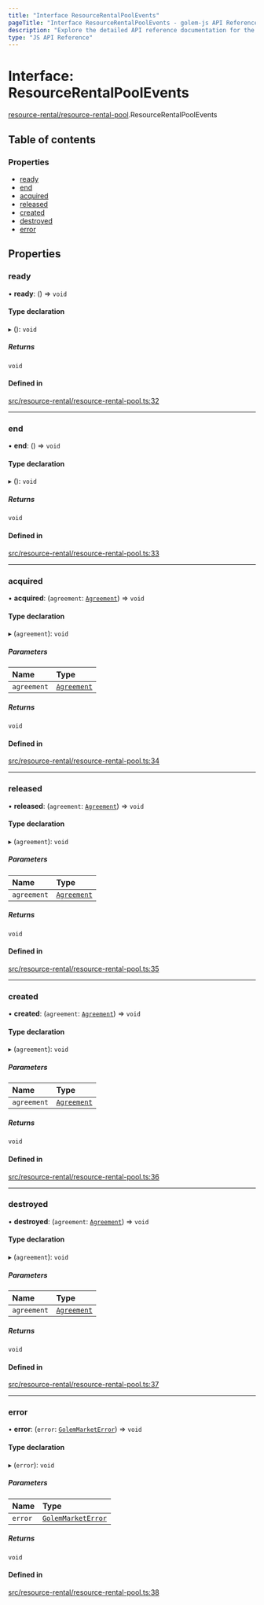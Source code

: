 ```yaml
---
title: "Interface ResourceRentalPoolEvents"
pageTitle: "Interface ResourceRentalPoolEvents - golem-js API Reference"
description: "Explore the detailed API reference documentation for the Interface ResourceRentalPoolEvents within the golem-js SDK for the Golem Network."
type: "JS API Reference"
---
```

# Interface: ResourceRentalPoolEvents

[resource-rental/resource-rental-pool](../modules/resource_rental_resource_rental_pool).ResourceRentalPoolEvents

## Table of contents

### Properties

- [ready](resource_rental_resource_rental_pool.ResourceRentalPoolEvents#ready)
- [end](resource_rental_resource_rental_pool.ResourceRentalPoolEvents#end)
- [acquired](resource_rental_resource_rental_pool.ResourceRentalPoolEvents#acquired)
- [released](resource_rental_resource_rental_pool.ResourceRentalPoolEvents#released)
- [created](resource_rental_resource_rental_pool.ResourceRentalPoolEvents#created)
- [destroyed](resource_rental_resource_rental_pool.ResourceRentalPoolEvents#destroyed)
- [error](resource_rental_resource_rental_pool.ResourceRentalPoolEvents#error)

## Properties

### ready

• **ready**: () => `void`

#### Type declaration

▸ (): `void`

##### Returns

`void`

#### Defined in

[src/resource-rental/resource-rental-pool.ts:32](https://github.com/golemfactory/golem-js/blob/570126bc/src/resource-rental/resource-rental-pool.ts#L32)

___

### end

• **end**: () => `void`

#### Type declaration

▸ (): `void`

##### Returns

`void`

#### Defined in

[src/resource-rental/resource-rental-pool.ts:33](https://github.com/golemfactory/golem-js/blob/570126bc/src/resource-rental/resource-rental-pool.ts#L33)

___

### acquired

• **acquired**: (`agreement`: [`Agreement`](../classes/market_agreement_agreement.Agreement)) => `void`

#### Type declaration

▸ (`agreement`): `void`

##### Parameters

| Name | Type |
| :------ | :------ |
| `agreement` | [`Agreement`](../classes/market_agreement_agreement.Agreement) |

##### Returns

`void`

#### Defined in

[src/resource-rental/resource-rental-pool.ts:34](https://github.com/golemfactory/golem-js/blob/570126bc/src/resource-rental/resource-rental-pool.ts#L34)

___

### released

• **released**: (`agreement`: [`Agreement`](../classes/market_agreement_agreement.Agreement)) => `void`

#### Type declaration

▸ (`agreement`): `void`

##### Parameters

| Name | Type |
| :------ | :------ |
| `agreement` | [`Agreement`](../classes/market_agreement_agreement.Agreement) |

##### Returns

`void`

#### Defined in

[src/resource-rental/resource-rental-pool.ts:35](https://github.com/golemfactory/golem-js/blob/570126bc/src/resource-rental/resource-rental-pool.ts#L35)

___

### created

• **created**: (`agreement`: [`Agreement`](../classes/market_agreement_agreement.Agreement)) => `void`

#### Type declaration

▸ (`agreement`): `void`

##### Parameters

| Name | Type |
| :------ | :------ |
| `agreement` | [`Agreement`](../classes/market_agreement_agreement.Agreement) |

##### Returns

`void`

#### Defined in

[src/resource-rental/resource-rental-pool.ts:36](https://github.com/golemfactory/golem-js/blob/570126bc/src/resource-rental/resource-rental-pool.ts#L36)

___

### destroyed

• **destroyed**: (`agreement`: [`Agreement`](../classes/market_agreement_agreement.Agreement)) => `void`

#### Type declaration

▸ (`agreement`): `void`

##### Parameters

| Name | Type |
| :------ | :------ |
| `agreement` | [`Agreement`](../classes/market_agreement_agreement.Agreement) |

##### Returns

`void`

#### Defined in

[src/resource-rental/resource-rental-pool.ts:37](https://github.com/golemfactory/golem-js/blob/570126bc/src/resource-rental/resource-rental-pool.ts#L37)

___

### error

• **error**: (`error`: [`GolemMarketError`](../classes/market_error.GolemMarketError)) => `void`

#### Type declaration

▸ (`error`): `void`

##### Parameters

| Name | Type |
| :------ | :------ |
| `error` | [`GolemMarketError`](../classes/market_error.GolemMarketError) |

##### Returns

`void`

#### Defined in

[src/resource-rental/resource-rental-pool.ts:38](https://github.com/golemfactory/golem-js/blob/570126bc/src/resource-rental/resource-rental-pool.ts#L38)
